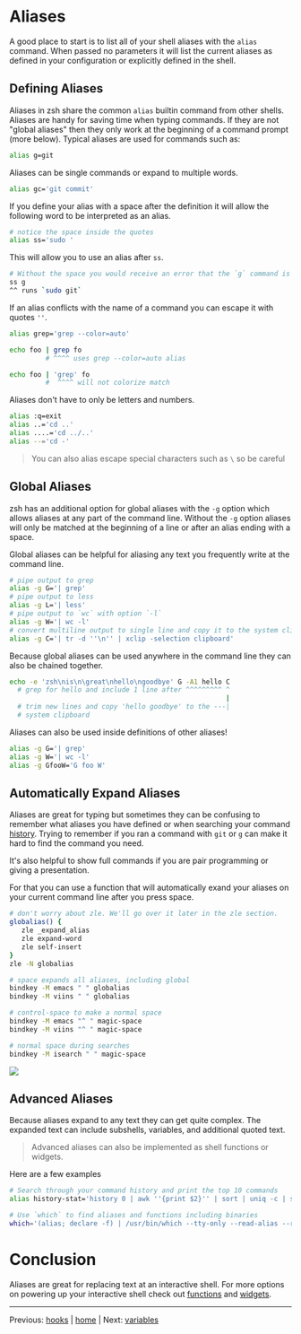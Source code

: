 # Aliases

A good place to start is to list all of your shell aliases with the `alias` command.
When passed no parameters it will list the current aliases as defined in your configuration or explicitly defined in the shell.

## Defining Aliases

Aliases in zsh share the common `alias` builtin command from other shells.
Aliases are handy for saving time when typing commands.
If they are not "global aliases" then they only work at the beginning of a command prompt (more below).
Typical aliases are used for commands such as:

```bash
alias g=git
```

Aliases can be single commands or expand to multiple words.

```bash
alias gc='git commit'
```

If you define your alias with a space after the definition it will allow the following word to be interpreted as an alias.

```bash
# notice the space inside the quotes
alias ss='sudo '
```

This will allow you to use an alias after `ss`.

```bash
# Without the space you would receive an error that the `g` command is not found
ss g
^^ runs `sudo git`
```

If an alias conflicts with the name of a command you can escape it with quotes `''`.

```bash
alias grep='grep --color=auto'

echo foo | grep fo
         # ^^^^ uses grep --color=auto alias

echo foo | 'grep' fo
         #  ^^^^ will not colorize match
```

Aliases don't have to only be letters and numbers.

```bash
alias :q=exit
alias ..='cd ..'
alias ....='cd ../..'
alias --='cd -'
```

> You can also alias escape special characters such as `\` so be careful

## Global Aliases

zsh has an additional option for global aliases with the `-g` option which allows aliases at any part of the command line.
Without the `-g` option aliases will only be matched at the beginning of a line or after an alias ending with a space.

Global aliases can be helpful for aliasing any text you frequently write at the command line.
```bash
# pipe output to grep
alias -g G='| grep'
# pipe output to less
alias -g L='| less'
# pipe output to `wc` with option `-l`
alias -g W='| wc -l'
# convert multiline output to single line and copy it to the system clipboard
alias -g C='| tr -d ''\n'' | xclip -selection clipboard' 
```

Because global aliases can be used anywhere in the command line they can also be chained together.
```bash
echo -e 'zsh\nis\n\great\nhello\ngoodbye' G -A1 hello C
  # grep for hello and include 1 line after ^^^^^^^^^ ^
                                                      |
  # trim new lines and copy 'hello goodbye' to the ---| 
  # system clipboard
```

Aliases can also be used inside definitions of other aliases!
```bash
alias -g G='| grep'
alias -g W='| wc -l'
alias -g GfooW='G foo W'
```

## Automatically Expand Aliases

Aliases are great for typing but sometimes they can be confusing to remember what aliases you have defined or when searching your command [history](../config/history.md).
Trying to remember if you ran a command with `git` or `g` can make it hard to find the command you need.

It's also helpful to show full commands if you are pair programming or giving a presentation.

For that you can use a function that will automatically exand your aliases on your current command line after you press space.

```bash
# don't worry about zle. We'll go over it later in the zle section.
globalias() {
   zle _expand_alias
   zle expand-word
   zle self-insert
}
zle -N globalias

# space expands all aliases, including global
bindkey -M emacs " " globalias
bindkey -M viins " " globalias

# control-space to make a normal space
bindkey -M emacs "^ " magic-space
bindkey -M viins "^ " magic-space

# normal space during searches
bindkey -M isearch " " magic-space
```

![](../../img/globalias.gif)

## Advanced Aliases

Because aliases expand to any text they can get quite complex.
The expanded text can include subshells, variables, and additional quoted text.

> Advanced aliases can also be implemented as shell functions or widgets.

Here are a few examples
```bash
# Search through your command history and print the top 10 commands
alias history-stat='history 0 | awk ''{print $2}'' | sort | uniq -c | sort -n -r | head'

# Use `which` to find aliases and functions including binaries
which='(alias; declare -f) | /usr/bin/which --tty-only --read-alias --read-functions --show-tilde --show-dot'

```

# Conclusion

Aliases are great for replacing text at an interactive shell.
For more options on powering up your interactive shell check out [functions](functions.md) and [widgets](widgets.md).

---

Previous: [hooks](hooks.md) | [home](../../README.md) | Next: [variables](variables.md)
